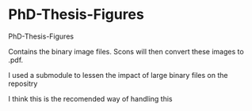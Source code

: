 PhD-Thesis-Figures
==================

PhD-Thesis-Figures

Contains the binary image files. Scons will then convert these images to .pdf. 

I used a submodule to lessen the impact of large binary files on the repositry

I think this is the recomended way of handling this

